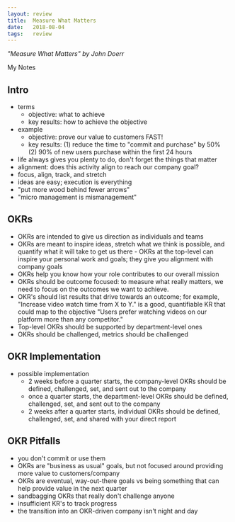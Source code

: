 ```yaml
---
layout: review
title:  Measure What Matters
date:   2018-08-04 
tags:   review
---
```


_"Measure What Matters" by John Doerr_

My Notes

## Intro

- terms
    - objective: what to achieve
    - key results: how to achieve the objective
- example
    - objective: prove our value to customers FAST!
    - key results: (1) reduce the time to "commit and purchase" by 50% (2) 90% of new users purchase within the first 24 hours
- life always gives you plenty to do, don't forget the things that matter
- alignment: does this activity align to reach our company goal?
- focus, align, track, and stretch
- ideas are easy; execution is everything
- "put more wood behind fewer arrows"
- "micro management is mismanagement"

## OKRs

- OKRs are intended to give us direction as individuals and teams
- OKRs are meant to inspire ideas, stretch what we think is possible, and quantify what it will take to get us there - OKRs at the top-level can inspire your personal work and goals; they give you alignment with company goals
- OKRs help you know how your role contributes to our overall mission
- OKRs should be outcome focused: to measure what really matters, we need to focus on the outcomes we want to achieve.
- OKR's should list results that drive towards an outcome; for example, "Increase video watch time from X to Y." is a good, quantifiable KR that could map to the objective "Users prefer watching videos on our platform more than any competitor."
- Top-level OKRs should be supported by department-level ones
- OKRs should be challenged, metrics should be challenged

## OKR Implementation

- possible implementation
    - 2 weeks before a quarter starts, the company-level OKRs should be defined, challenged, set, and sent out to the company
    - once a quarter starts, the department-level OKRs should be defined, challenged, set, and sent out to the company
    - 2 weeks after a quarter starts, individual OKRs should be defined, challenged, set, and shared with your direct report

## OKR Pitfalls

- you don't commit or use them
- OKRs are "business as usual" goals, but not focused around providing more value to customers/company
- OKRs are eventual, way-out-there goals vs being something that can help provide value in the next quarter
- sandbagging OKRs that really don't challenge anyone
- insufficient KR's to track progress
- the transition into an OKR-driven company isn't night and day
